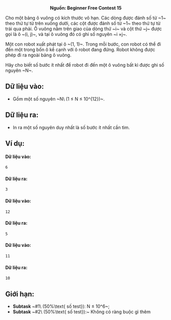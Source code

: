 **<center>Nguồn: Beginner Free Contest 15</center>**

Cho một bảng ô vuông có kích thước vô hạn. Các dòng được đánh số từ ~1~ theo thứ tự từ trên xuống dưới, các cột được đánh số từ ~1~ theo thứ tự từ trái qua phải. Ô vuông nằm trên giao của dòng thứ ~i~ và cột thứ ~j~ được gọi là ô ~(i, j)~, và tại ô vuông đó có ghi số nguyên ~i ×j~.

Một con robot xuất phát tại ô ~(1, 1)~. Trong mỗi bước, con robot có thể đi đến một trong bốn ô kề cạnh với ô robot đang đứng. Robot không được phép đi ra ngoài bảng ô vuông.

Hãy cho biết số bước ít nhất để robot đi đến một ô vuông bất kì được ghi số nguyên ~N~.

## Dữ liệu vào:
- Gồm một số nguyên ~N\ (1 ≤ N ≤ 10^{12})~.

## Dữ liệu ra:
- In ra một số nguyên duy nhất là số bước ít nhất cần tìm.

## Ví dụ:
#### Dữ liệu vào:
```
6
```

#### Dữ liệu ra:
```
3
```

#### Dữ liệu vào:
```
12
```

#### Dữ liệu ra:
```
5
```

#### Dữ liệu vào:
```
11
```

#### Dữ liệu ra:
```
10
```

## Giới hạn:
- **Subtask** ~\#1\ (50\%\text{ số test}): N ≤ 10^6~;
- **Subtask** ~\#2\ (50\%\text{ số test}):~ Không có ràng buộc gì thêm